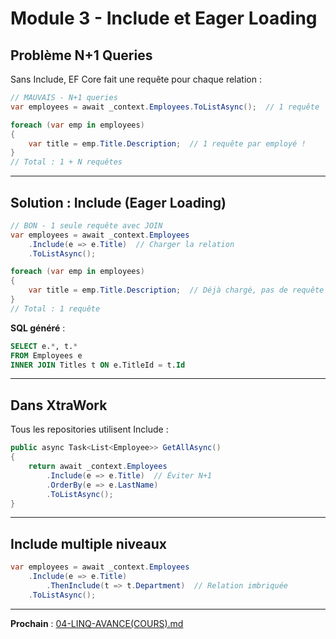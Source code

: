 # Module 3 - Include et Eager Loading

## Problème N+1 Queries

Sans Include, EF Core fait une requête pour chaque relation :

```csharp
// MAUVAIS - N+1 queries
var employees = await _context.Employees.ToListAsync();  // 1 requête

foreach (var emp in employees)
{
    var title = emp.Title.Description;  // 1 requête par employé !
}
// Total : 1 + N requêtes
```

---

## Solution : Include (Eager Loading)

```csharp
// BON - 1 seule requête avec JOIN
var employees = await _context.Employees
    .Include(e => e.Title)  // Charger la relation
    .ToListAsync();

foreach (var emp in employees)
{
    var title = emp.Title.Description;  // Déjà chargé, pas de requête
}
// Total : 1 requête
```

**SQL généré** :
```sql
SELECT e.*, t.*
FROM Employees e
INNER JOIN Titles t ON e.TitleId = t.Id
```

---

## Dans XtraWork

Tous les repositories utilisent Include :

```csharp
public async Task<List<Employee>> GetAllAsync()
{
    return await _context.Employees
        .Include(e => e.Title)  // Éviter N+1
        .OrderBy(e => e.LastName)
        .ToListAsync();
}
```

---

## Include multiple niveaux

```csharp
var employees = await _context.Employees
    .Include(e => e.Title)
        .ThenInclude(t => t.Department)  // Relation imbriquée
    .ToListAsync();
```

---

**Prochain** : [04-LINQ-AVANCE(COURS).md](./04-LINQ-AVANCE(COURS).md)

